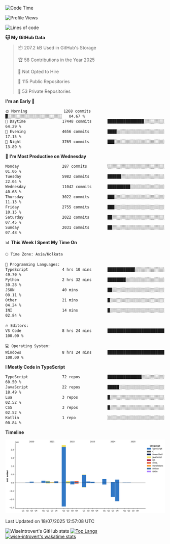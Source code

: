 <!--START_SECTION:waka-->
![Code Time](http://img.shields.io/badge/Code%20Time-2%2C397%20hrs%208%20mins-blue)

![Profile Views](http://img.shields.io/badge/Profile%20Views-5-blue)

![Lines of code](https://img.shields.io/badge/From%20Hello%20World%20I%27ve%20Written-4.0%20million%20lines%20of%20code-blue)

**🐱 My GitHub Data** 

> 📦 207.2 kB Used in GitHub's Storage 
 > 
> 🏆 58 Contributions in the Year 2025
 > 
> 🚫 Not Opted to Hire
 > 
> 📜 115 Public Repositories 
 > 
> 🔑 53 Private Repositories 
 > 
**I'm an Early 🐤** 

```text
🌞 Morning                1268 commits        █░░░░░░░░░░░░░░░░░░░░░░░░   04.67 % 
🌆 Daytime                17448 commits       ████████████████░░░░░░░░░   64.29 % 
🌃 Evening                4656 commits        ████░░░░░░░░░░░░░░░░░░░░░   17.15 % 
🌙 Night                  3769 commits        ███░░░░░░░░░░░░░░░░░░░░░░   13.89 % 
```
📅 **I'm Most Productive on Wednesday** 

```text
Monday                   287 commits         ░░░░░░░░░░░░░░░░░░░░░░░░░   01.06 % 
Tuesday                  5982 commits        ██████░░░░░░░░░░░░░░░░░░░   22.04 % 
Wednesday                11042 commits       ██████████░░░░░░░░░░░░░░░   40.68 % 
Thursday                 3022 commits        ███░░░░░░░░░░░░░░░░░░░░░░   11.13 % 
Friday                   2755 commits        ███░░░░░░░░░░░░░░░░░░░░░░   10.15 % 
Saturday                 2022 commits        ██░░░░░░░░░░░░░░░░░░░░░░░   07.45 % 
Sunday                   2031 commits        ██░░░░░░░░░░░░░░░░░░░░░░░   07.48 % 
```


📊 **This Week I Spent My Time On** 

```text
🕑︎ Time Zone: Asia/Kolkata

💬 Programming Languages: 
TypeScript               4 hrs 10 mins       ████████████░░░░░░░░░░░░░   49.70 % 
Python                   2 hrs 32 mins       ████████░░░░░░░░░░░░░░░░░   30.28 % 
JSON                     40 mins             ██░░░░░░░░░░░░░░░░░░░░░░░   08.11 % 
Other                    21 mins             █░░░░░░░░░░░░░░░░░░░░░░░░   04.24 % 
INI                      14 mins             █░░░░░░░░░░░░░░░░░░░░░░░░   02.84 % 

🔥 Editors: 
VS Code                  8 hrs 24 mins       █████████████████████████   100.00 % 

💻 Operating System: 
Windows                  8 hrs 24 mins       █████████████████████████   100.00 % 
```

**I Mostly Code in TypeScript** 

```text
TypeScript               72 repos            ███████████████░░░░░░░░░░   60.50 % 
JavaScript               22 repos            █████░░░░░░░░░░░░░░░░░░░░   18.49 % 
Lua                      3 repos             █░░░░░░░░░░░░░░░░░░░░░░░░   02.52 % 
CSS                      3 repos             █░░░░░░░░░░░░░░░░░░░░░░░░   02.52 % 
Kotlin                   1 repo              ░░░░░░░░░░░░░░░░░░░░░░░░░   00.84 % 
```



**Timeline**

![Lines of Code chart](https://raw.githubusercontent.com/wise-introvert/wise-introvert/master/assets/bar_graph.png)


 Last Updated on 18/07/2025 12:57:08 UTC
<!--END_SECTION:waka-->

![WiseIntrovert's GitHub stats](https://github-readme-stats.vercel.app/api?username=wise-introvert&count_private=true&show_icons=true)
[![Top Langs](https://github-readme-stats.vercel.app/api/top-langs/?username=wise-introvert&langs_count=10)](https://github.com/anuraghazra/github-readme-stats)
[![wise-introvert's wakatime stats](https://github-readme-stats.vercel.app/api/wakatime?username=wiseintrovert)](https://github.com/anuraghazra/github-readme-stats)
